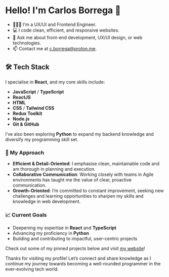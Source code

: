 # Hello! I'm Carlos Borrega 👋

- 👨🏻‍💻 I'm a UX/UI and Frontend Engineer.
- 💻 I code clean, efficient, and responsive websites.
- 💬 Ask me about front-end development, UX/UI design, or web technologies.
- 📫 Contact me at [c.borrega@proton.me](mailto:c.borrega@proton.me).

## 🛠 Tech Stack

I specialise in **React**, and my core skills include:
- **JavaScript** / **TypeScript**
- **ReactJS**
- **HTML**
- **CSS** / **Tailwind CSS**
- **Redux Toolkit**
- **Node.js**
- **Git & GitHub**

I’ve also been exploring **Python** to expand my backend knowledge and diversify my programming skill set.

### 🌟 My Approach
- **Efficient & Detail-Oriented**: I emphasise clean, maintainable code and am thorough in planning and execution.
- **Collaborative Communication**: Working closely with teams in Agile environments has taught me the value of clear, proactive communication.
- **Growth-Oriented**: I’m committed to constant improvement, seeking new challenges and learning opportunities to sharpen my skills and knowledge in web development.

### 📈 Current Goals
- Deepening my expertise in **React** and **TypeScript**
- Advancing my proficiency in **Python**
- Building and contributing to impactful, user-centric projects

Check out some of my pinned projects below and visit [my website](https://www.borrega.dev/)!

Thanks for visiting my profile! Let’s connect and share knowledge as I continue my journey towards becoming a well-rounded programmer in the ever-evolving tech world.
